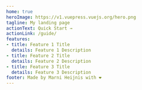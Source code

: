 ```yaml
---
home: true
heroImage: https://v1.vuepress.vuejs.org/hero.png
tagline: My landing page
actionText: Quick Start →
actionLink: /guide/
features:
- title: Feature 1 Title
  details: Feature 1 Description
- title: Feature 2 Title
  details: Feature 2 Description
- title: Feature 3 Title
  details: Feature 3 Description
footer: Made by Marni Heijnis with ❤️
---
```

